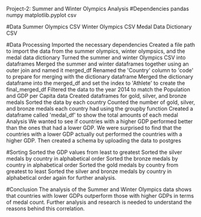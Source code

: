 Project-2: Summer and Winter Olympics Analysis 
#Dependencies
pandas
numpy
matplotlib.pyplot
csv

#Data
Summer Olympics CSV
Winter Olympics CSV
Medal Data Dictionary CSV

#Data Processing
Imported the necessary dependencies
Created a file path to import the data from the summer olympics, winter olympsics, and the medal data dictionary
Turned the summer and winter Olympics CSV into dataframes
Merged the summer and winter dataframes together using an outer join and named it merged_df
Renamed the 'Country' column to 'code' to prepare for merging with the dictionary dataframe
Merged the dictionary dataframe into the merged_df and set the index to 'Athlete' to create the final_merged_df
Filtered the data to the year 2014 to match the Population and GDP per Capita data
Created dataframes for gold, silver, and bronze medals
Sorted the data by each country
Counted the number of gold, silver, and bronze medals each country had using the groupby function
Created a dataframe called 'medal_df' to show the total amounts of each medal
Analysis
We wanted to see if countries with a higher GDP performed better than the ones that had a lower GDP. We were surprised to find that the countries with a lower GDP actually out performed the countries with a higher GDP.
Then created a schema by uploading the data to postgres

#Sorting
Sorted the GDP values from least to greatest
Sorted the silver medals by country in alphabetical order
Sorted the bronze medals by country in alphabetical order
Sorted the gold medals by country from greatest to least
Sorted the silver and bronze medals by country in alphabetical order again for further analysis.

#Conclusion
The analysis of the Summer and Winter Olympics data shows that countries with lower GDPs outperform those with higher GDPs in terms of medal count. Further analysis and research is needed to understand the reasons behind this correlation.
